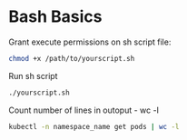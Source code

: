 # Bash Basics

Grant execute permissions on sh script file:

```Bash
chmod +x /path/to/yourscript.sh
```

Run sh script

```Bash
./yourscript.sh
```

Count number of lines in outoput - wc -l

```Bash
kubectl -n namespace_name get pods | wc -l
```
